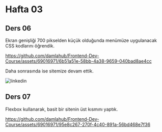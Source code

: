 # Hafta 03
## Ders 06
Ekran genişliği 700 pikselden küçük olduğunda menümüze uygulanacak CSS kodlarını öğrendik.

https://github.com/damlahub/Frontend-Dev-Course/assets/69016971/6b51a51e-58bb-4a38-9659-040bad8ae4cc

Daha sonrasında ise sitemize devam ettik.

![linkedin](https://github.com/damlahub/Frontend-Dev-Course/assets/69016971/fec2d464-6b31-4d52-ad96-9e86a7038f61)

## Ders 07

Flexbox kullanarak, basit bir sitenin üst kısmını yaptık.

https://github.com/damlahub/Frontend-Dev-Course/assets/69016971/95e8c267-270f-4c40-891a-56bd468e7f36
